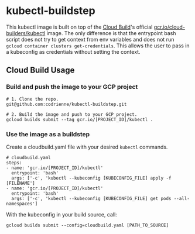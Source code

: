 # kubectl-buildstep
This kubectl image is built on top of the [Cloud Build](https://cloud.google.com/cloud-build/)'s official [gcr.io/cloud-builders/kubectl](https://github.com/GoogleCloudPlatform/cloud-builders/tree/master/kubectl) image.
The only difference is that the entrypoint bash script does not try to get context from env variables and does not run `gcloud container clusters get-credentials`.
This allows the user to pass in a kubeconfig as credentials without setting the context.

## Cloud Build Usage 

###  Build and push the image to your GCP project

```
# 1. Clone the repo.
git@github.com:codrienne/kubectl-buildstep.git

# 2. Build the image and push to your GCP project.
gcloud builds submit --tag gcr.io/[PROJECT_ID]/kubectl .
```

### Use the image as a buildstep

Create a cloudbuild.yaml file with your desired `kubectl` commands.
```
# cloudbuild.yaml
steps:
- name: 'gcr.io/[PROJECT_ID]/kubectl'
  entrypoint: 'bash'
  args: ['-c', 'kubectl --kubeconfig [KUBECONFIG_FILE] apply -f [FILENAME']
- name: 'gcr.io/[PROJECT_ID]/kubectl'
  entrypoint: 'bash'
  args: ['-c', 'kubectl --kubeconfig [KUBECONFIG_FILE] get pods --all-namespaces']
```

With the kubeconfig in your build source, call:

```
gcloud builds submit --config=cloudbuild.yaml [PATH_TO_SOURCE]
```

